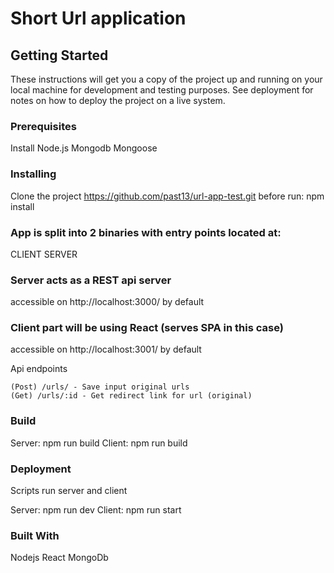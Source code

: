 # Short Url application


## Getting Started

These instructions will get you a copy of the project up and running on your local machine for development and testing purposes. See deployment for notes on how to deploy the project on a live system.



### Prerequisites

Install Node.js
Mongodb
Mongoose



### Installing

Clone the project
https://github.com/past13/url-app-test.git
before run: npm install



### App is split into 2 binaries with entry points located at:
CLIENT
SERVER

### Server acts as a REST api server 
accessible on http://localhost:3000/ by default



### Client part will be using React (serves SPA in this case) 
accessible on http://localhost:3001/ by default

Api endpoints

    (Post) /urls/ - Save input original urls
    (Get) /urls/:id - Get redirect link for url (original)
    


### Build
Server: npm run build
Client: npm run build


    
### Deployment
Scripts run server and client

Server: npm run dev
Client: npm run start



### Built With
Nodejs
React
MongoDb

